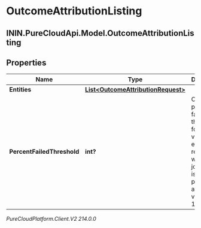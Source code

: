 # OutcomeAttributionListing

## ININ.PureCloudApi.Model.OutcomeAttributionListing

## Properties

|Name | Type | Description | Notes|
|------------ | ------------- | ------------- | -------------|
| **Entities** | [**List&lt;OutcomeAttributionRequest&gt;**](OutcomeAttributionRequest) |  | |
| **PercentFailedThreshold** | **int?** | Optional percent failed threshold for validation errors; if reached will halt the job. Default is 5 percent, allowed values 0 to 100. | [optional] |



_PureCloudPlatform.Client.V2 214.0.0_
